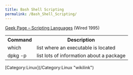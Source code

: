 ```yaml
---
title: Bash Shell Scripting
permalink: /Bash_Shell_Scripting/
---
```


[Geek Page – Scripting Languages](http://www.wired.com/1995/09/geek-32/) (Wired 1995)

<table class="wikitable">
<tr>
<th>
Command

</th>
<th>
Description

</th>
</tr>
<tr>
<td>
which

</td>
<td>
list where an executable is located

</td>
</tr>
<tr>
<td>
dpkg -p

</td>
<td>
list lots of information about a package

</td>
</tr>
</table>
[Category:Linux](/Category:Linux "wikilink")